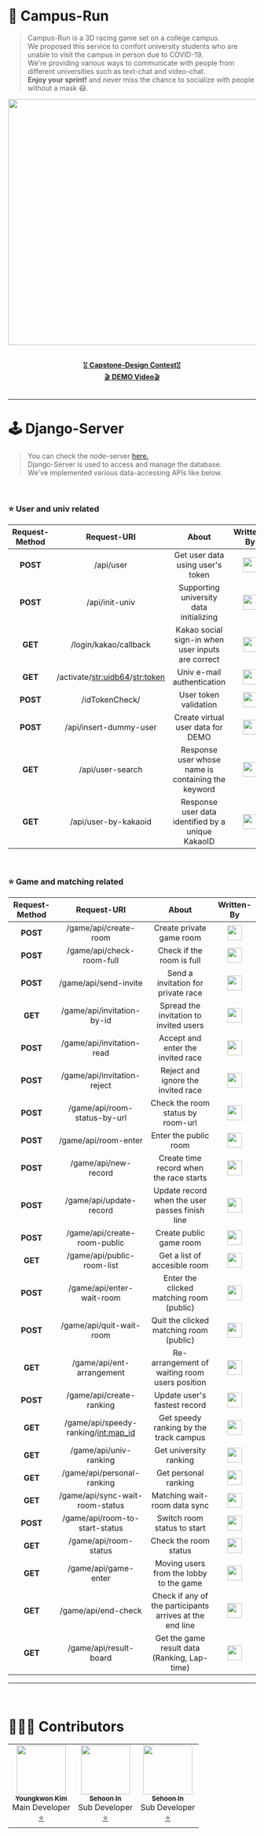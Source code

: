 # 🏫 Campus-Run
> Campus-Run is a 3D racing game set on a college campus. <br>
> We proposed this service to comfort university students who are unable to visit the campus in person due to COVID-19. <br>
> We're providing various ways to communicate with people from different universities such as text-chat and video-chat. <br>
> **Enjoy your sprint!** and never miss the chance to socialize with people without a mask 😷.

<div align="center">
  
  <img src="https://user-images.githubusercontent.com/39653584/145571114-c7575006-488f-403b-baef-c3a617708308.jpeg" width="800px" height="500px">
  <br />  <br />
  
  [🎖 **Capstone-Design Contest**🎖](http://www.swaicau.com/bbs/board.php?bo_table=program8&wr_id=38) <br />
  [🎬 **DEMO Video**🎬](https://www.youtube.com/watch?v=cRBCqWESeLI&t=5s)<br />  <br />
</div>

---

# 🕹 Django-Server
> You can check the node-server [here.](https://github.com/youngkwon02/CampusRun-node-server)<br/>
> Django-Server is used to access and manage the database. <br>
> We've implemented various data-accessing APIs like below. <br>
<br>

### ⭐️ User and univ related
| Request-Method | Request-URI | About | Written-By |
|:---:|:---:|:---:|:---:|
| **POST** | /api/user | Get user data using user's token | [<img src="https://avatars.githubusercontent.com/u/49235528?s=70&v=4" width="30px">](https://github.com/oereo) | 
| **POST** | /api/init-univ | Supporting university data initializing | [<img src="https://avatars.githubusercontent.com/u/39653584?s=48&v=4" width="30px">](https://github.com/youngkwon02) |
| **GET** | /login/kakao/callback | Kakao social sign-in when user inputs are correct | [<img src="https://avatars.githubusercontent.com/u/39653584?s=48&v=4" width="30px">](https://github.com/youngkwon02) |
| **GET** | /activate/<str:uidb64>/<str:token> | Univ e-mail authentication | [<img src="https://avatars.githubusercontent.com/u/39653584?s=48&v=4" width="30px">](https://github.com/youngkwon02) | 
| **POST** | /idTokenCheck/ | User token validation | [<img src="https://avatars.githubusercontent.com/u/49235528?s=70&v=4" width="30px">](https://github.com/oereo) | 
| **POST** | /api/insert-dummy-user | Create virtual user data for DEMO | [<img src="https://avatars.githubusercontent.com/u/39653584?s=48&v=4" width="30px">](https://github.com/youngkwon02) |
| **GET** | /api/user-search | Response user whose name is containing the keyword | [<img src="https://avatars.githubusercontent.com/u/39653584?s=48&v=4" width="30px">](https://github.com/youngkwon02) | 
| **GET** | /api/user-by-kakaoid | Response user data identified by a unique KakaoID | [<img src="https://avatars.githubusercontent.com/u/39653584?s=48&v=4" width="30px">](https://github.com/youngkwon02) | 
<br>

### ⭐️ Game and matching related
| Request-Method | Request-URI | About | Written-By |
|:---:|:---:|:---:|:---:|
| **POST** | /game/api/create-room | Create private game room | [<img src="https://avatars.githubusercontent.com/u/39653584?s=48&v=4" width="30px">](https://github.com/youngkwon02) |
| **POST** | /game/api/check-room-full | Check if the room is full | [<img src="https://avatars.githubusercontent.com/u/39653584?s=48&v=4" width="30px">](https://github.com/youngkwon02) |
| **POST** | /game/api/send-invite | Send a invitation for private race | [<img src="https://avatars.githubusercontent.com/u/39653584?s=48&v=4" width="30px">](https://github.com/youngkwon02) |
| **GET** | /game/api/invitation-by-id | Spread the invitation to invited users | [<img src="https://avatars.githubusercontent.com/u/39653584?s=48&v=4" width="30px">](https://github.com/youngkwon02) |
| **POST** | /game/api/invitation-read | Accept and enter the invited race | [<img src="https://avatars.githubusercontent.com/u/39653584?s=48&v=4" width="30px">](https://github.com/youngkwon02) |
| **POST** | /game/api/invitation-reject | Reject and ignore the invited race | [<img src="https://avatars.githubusercontent.com/u/39653584?s=48&v=4" width="30px">](https://github.com/youngkwon02) |
| **POST** | /game/api/room-status-by-url | Check the room status by room-url | [<img src="https://avatars.githubusercontent.com/u/39653584?s=48&v=4" width="30px">](https://github.com/youngkwon02) |
| **POST** | /game/api/room-enter | Enter the public room | [<img src="https://avatars.githubusercontent.com/u/39653584?s=48&v=4" width="30px">](https://github.com/youngkwon02) |
| **POST** | /game/api/new-record | Create time record when the race starts | [<img src="https://avatars.githubusercontent.com/u/39653584?s=48&v=4" width="30px">](https://github.com/youngkwon02) |
| **POST** | /game/api/update-record | Update record when the user passes finish line | [<img src="https://avatars.githubusercontent.com/u/39653584?s=48&v=4" width="30px">](https://github.com/youngkwon02) |
| **POST** | /game/api/create-room-public | Create public game room | [<img src="https://avatars.githubusercontent.com/u/39653584?s=48&v=4" width="30px">](https://github.com/youngkwon02) |
| **GET** | /game/api/public-room-list | Get a list of accesible room  | [<img src="https://avatars.githubusercontent.com/u/39653584?s=48&v=4" width="30px">](https://github.com/youngkwon02) |
| **POST** | /game/api/enter-wait-room | Enter the clicked matching room (public)  | [<img src="https://avatars.githubusercontent.com/u/39653584?s=48&v=4" width="30px">](https://github.com/youngkwon02) |
| **POST** | /game/api/quit-wait-room | Quit the clicked matching room (public)  | [<img src="https://avatars.githubusercontent.com/u/39653584?s=48&v=4" width="30px">](https://github.com/youngkwon02) |
| **GET** | /game/api/ent-arrangement | Re-arrangement of waiting room users position  | [<img src="https://avatars.githubusercontent.com/u/39653584?s=48&v=4" width="30px">](https://github.com/youngkwon02) |
| **POST** | /game/api/create-ranking | Update user's fastest record  | [<img src="https://avatars.githubusercontent.com/u/39653584?s=48&v=4" width="30px">](https://github.com/youngkwon02) |
| **GET** | /game/api/speedy-ranking/<int:map_id> | Get speedy ranking by the track campus | [<img src="https://avatars.githubusercontent.com/u/62995632?s=70&v=4" width="30px">](https://github.com/ohjeeyoung) |
| **GET** | /game/api/univ-ranking | Get university ranking | [<img src="https://avatars.githubusercontent.com/u/62995632?s=70&v=4" width="30px">](https://github.com/ohjeeyoung) |
| **GET** | /game/api/personal-ranking | Get personal ranking | [<img src="https://avatars.githubusercontent.com/u/62995632?s=70&v=4" width="30px">](https://github.com/ohjeeyoung) |
| **GET** | /game/api/sync-wait-room-status | Matching wait-room data sync | [<img src="https://avatars.githubusercontent.com/u/39653584?s=48&v=4" width="30px">](https://github.com/youngkwon02) |
| **POST** | /game/api/room-to-start-status | Switch room status to start | [<img src="https://avatars.githubusercontent.com/u/39653584?s=48&v=4" width="30px">](https://github.com/youngkwon02) |
| **GET** | /game/api/room-status | Check the room status | [<img src="https://avatars.githubusercontent.com/u/39653584?s=48&v=4" width="30px">](https://github.com/youngkwon02) |
| **GET** | /game/api/game-enter | Moving users from the lobby to the game  | [<img src="https://avatars.githubusercontent.com/u/39653584?s=48&v=4" width="30px">](https://github.com/youngkwon02) |
| **GET** | /game/api/end-check | Check if any of the participants arrives at the end line  | [<img src="https://avatars.githubusercontent.com/u/39653584?s=48&v=4" width="30px">](https://github.com/youngkwon02) |
| **GET** | /game/api/result-board | Get the game result data (Ranking, Lap-time) | [<img src="https://avatars.githubusercontent.com/u/39653584?s=48&v=4" width="30px">](https://github.com/youngkwon02) |

---
<br>

# 🧑🏻‍💻 Contributors

<table>
  <tr>
    <td align="center"><a href="https://github.com/youngkwon02"><img src="https://avatars.githubusercontent.com/u/39653584?v=4?s=100" width="100px;" alt=""/><br /><sub><b>Youngkwon Kim</b></sub></a><br />Main Developer<br /><a href="https://github.com/Campus-Run/django-server/commits?author=youngkwon02" title="Documentation">⭐️</a></td>
        <td align="center"><a href="https://github.com/oereo"><img src="https://avatars.githubusercontent.com/u/49235528?v=4?s=100" width="100px;" alt=""/><br /><sub><b>Sehoon In</b></sub></a><br />Sub Developer<br /><a href="https://github.com/Campus-Run/django-server/commits?author=oereo" title="Documentation">⭐️</a></td>
        <td align="center"><a href="https://github.com/ohjeeyoung"><img src="https://avatars.githubusercontent.com/u/62995632?s=70&v=4?s=100" width="100px;" alt=""/><br /><sub><b>Sehoon In</b></sub></a><br />Sub Developer<br /><a href="https://github.com/Campus-Run/django-server/commits?author=ohjeeyoung" title="Documentation">⭐️</a></td>
  </tr>
</table>
